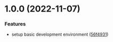 # 1.0.0 (2022-11-07)


### Features

* setup basic development environment ([56f4931](https://github.com/chiayungluk/try-node/commit/56f4931d59589c5bd3ffef774bb41acb2476e542))
